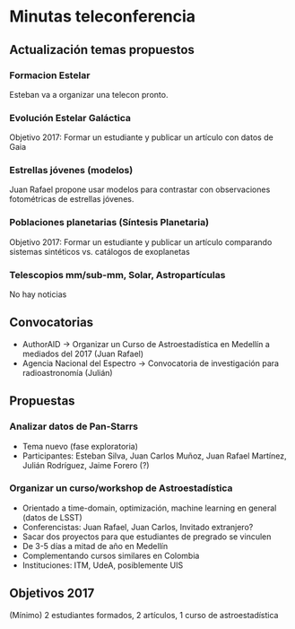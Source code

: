 # Minutas teleconferencia

## Actualización temas propuestos

### Formacion Estelar

Esteban va a organizar una telecon pronto.

### Evolución Estelar Galáctica

Objetivo 2017: Formar un estudiante y publicar un artículo con datos de Gaia
    
### Estrellas jóvenes (modelos)

Juan Rafael propone usar modelos para contrastar con observaciones fotométricas de estrellas jóvenes.

### Poblaciones planetarias (Síntesis Planetaria)

Objetivo 2017: Formar un estudiante y publicar un artículo comparando sistemas sintéticos vs. catálogos de exoplanetas

### Telescopios mm/sub-mm, Solar, Astropartículas

No hay noticias

## Convocatorias

* AuthorAID -> Organizar un Curso de Astroestadística en Medellín a mediados del 2017 (Juan Rafael)
* Agencia Nacional del Espectro -> Convocatoria de investigación para radioastronomía (Julián)

## Propuestas

### Analizar datos de Pan-Starrs

* Tema nuevo (fase exploratoria)
* Participantes: Esteban Silva, Juan Carlos Muñoz, Juan Rafael Martínez, Julián Rodríguez, Jaime Forero (?)

### Organizar un curso/workshop de Astroestadística

* Orientado a time-domain, optimización, machine learning en general (datos de LSST)
* Conferencistas: Juan Rafael, Juan Carlos, Invitado extranjero?
* Sacar dos proyectos para que estudiantes de pregrado se vinculen
* De 3-5 días a mitad de año en Medellín
* Complementando cursos similares en Colombia
* Instituciones: ITM, UdeA, posiblemente UIS


## Objetivos 2017

(Mínimo) 2 estudiantes formados, 2 artículos, 1 curso de astroestadística
